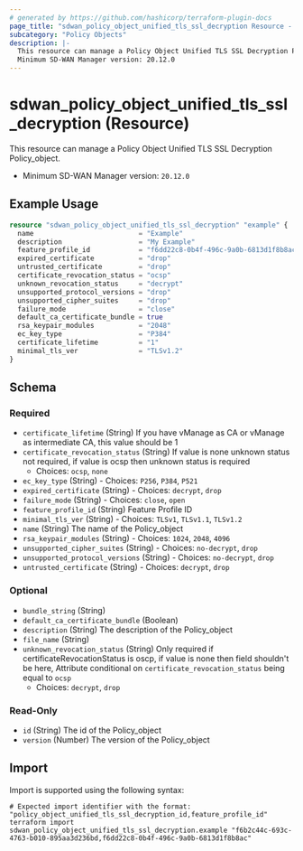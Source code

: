 ```yaml
---
# generated by https://github.com/hashicorp/terraform-plugin-docs
page_title: "sdwan_policy_object_unified_tls_ssl_decryption Resource - terraform-provider-sdwan"
subcategory: "Policy Objects"
description: |-
  This resource can manage a Policy Object Unified TLS SSL Decryption Policy_object.
  Minimum SD-WAN Manager version: 20.12.0
---
```


# sdwan_policy_object_unified_tls_ssl_decryption (Resource)

This resource can manage a Policy Object Unified TLS SSL Decryption Policy_object.
  - Minimum SD-WAN Manager version: `20.12.0`

## Example Usage

```terraform
resource "sdwan_policy_object_unified_tls_ssl_decryption" "example" {
  name                          = "Example"
  description                   = "My Example"
  feature_profile_id            = "f6dd22c8-0b4f-496c-9a0b-6813d1f8b8ac"
  expired_certificate           = "drop"
  untrusted_certificate         = "drop"
  certificate_revocation_status = "ocsp"
  unknown_revocation_status     = "decrypt"
  unsupported_protocol_versions = "drop"
  unsupported_cipher_suites     = "drop"
  failure_mode                  = "close"
  default_ca_certificate_bundle = true
  rsa_keypair_modules           = "2048"
  ec_key_type                   = "P384"
  certificate_lifetime          = "1"
  minimal_tls_ver               = "TLSv1.2"
}
```

<!-- schema generated by tfplugindocs -->
## Schema

### Required

- `certificate_lifetime` (String) If you have vManage as CA or vManage as intermediate CA, this value should be 1
- `certificate_revocation_status` (String) If value is none unknown status not required, if value is ocsp then unknown status is required
  - Choices: `ocsp`, `none`
- `ec_key_type` (String) - Choices: `P256`, `P384`, `P521`
- `expired_certificate` (String) - Choices: `decrypt`, `drop`
- `failure_mode` (String) - Choices: `close`, `open`
- `feature_profile_id` (String) Feature Profile ID
- `minimal_tls_ver` (String) - Choices: `TLSv1`, `TLSv1.1`, `TLSv1.2`
- `name` (String) The name of the Policy_object
- `rsa_keypair_modules` (String) - Choices: `1024`, `2048`, `4096`
- `unsupported_cipher_suites` (String) - Choices: `no-decrypt`, `drop`
- `unsupported_protocol_versions` (String) - Choices: `no-decrypt`, `drop`
- `untrusted_certificate` (String) - Choices: `decrypt`, `drop`

### Optional

- `bundle_string` (String)
- `default_ca_certificate_bundle` (Boolean)
- `description` (String) The description of the Policy_object
- `file_name` (String)
- `unknown_revocation_status` (String) Only required if certificateRevocationStatus is oscp, if value is none then field shouldn't be here, Attribute conditional on `certificate_revocation_status` being equal to `ocsp`
  - Choices: `decrypt`, `drop`

### Read-Only

- `id` (String) The id of the Policy_object
- `version` (Number) The version of the Policy_object

## Import

Import is supported using the following syntax:

```shell
# Expected import identifier with the format: "policy_object_unified_tls_ssl_decryption_id,feature_profile_id"
terraform import sdwan_policy_object_unified_tls_ssl_decryption.example "f6b2c44c-693c-4763-b010-895aa3d236bd,f6dd22c8-0b4f-496c-9a0b-6813d1f8b8ac"
```
